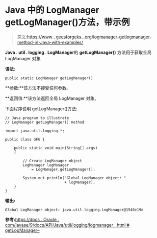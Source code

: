 # Java 中的 LogManager getLogManager()方法，带示例

> 原文:[https://www . geesforgeks . org/logmanager-getlogmanager-method-in-Java-with-examples/](https://www.geeksforgeeks.org/logmanager-getlogmanager-method-in-java-with-examples/)

**Java . util . logging . LogManager**的 **getLogManager()** 方法用于获取全局 LogManager 对象

**语法:**

```
public static LogManager getLogManager()

```

**参数:**该方法不接受任何参数。

**返回值:**该方法返回全局 LogManager 对象。

下面程序说明 getLogManager()方法:

```
// Java program to illustrate
// LogManager getLogManager() method

import java.util.logging.*;

public class GFG {

    public static void main(String[] args)
    {

        // Create LogManager object
        LogManager logManager
            = LogManager.getLogManager();

        System.out.println("Global LogManager object: "
                           + logManager);
    }
}
```

**输出:**

```
Global LogManager object: java.util.logging.LogManager@1540e19d

```

**参考:**[https://docs . Oracle . com/javase/9/docs/API/Java/util/logging/logmanager . html # getLogManager–](https://docs.oracle.com/javase/9/docs/api/java/util/logging/LogManager.html#getLogManager--)